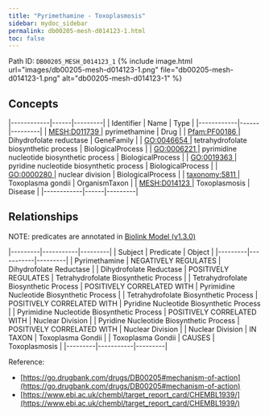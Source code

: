 ```yaml
---
title: "Pyrimethamine - Toxoplasmosis"
sidebar: mydoc_sidebar
permalink: db00205-mesh-d014123-1.html
toc: false 
---
```



Path ID: `DB00205_MESH_D014123_1`
{% include image.html url="images/db00205-mesh-d014123-1.png" file="db00205-mesh-d014123-1.png" alt="db00205-mesh-d014123-1" %}

## Concepts

|------------|------|---------|
| Identifier | Name | Type    |
|------------|------|---------|
| <a href="https://identifiers.org/MESH:D011739">MESH:D011739 </a> | pyrimethamine | Drug |
| <a href="https://identifiers.org/Pfam:PF00186">Pfam:PF00186 </a> | Dihydrofolate reductase | GeneFamily |
| <a href="https://identifiers.org/GO:0046654">GO:0046654 </a> | tetrahydrofolate biosynthetic process | BiologicalProcess |
| <a href="https://identifiers.org/GO:0006221">GO:0006221 </a> | pyrimidine nucleotide biosynthetic process | BiologicalProcess |
| <a href="https://identifiers.org/GO:0019363">GO:0019363 </a> | pyridine nucleotide biosynthetic process | BiologicalProcess |
| <a href="https://identifiers.org/GO:0000280">GO:0000280 </a> | nuclear division | BiologicalProcess |
| <a href="https://identifiers.org/taxonomy:5811">taxonomy:5811 </a> | Toxoplasma gondii | OrganismTaxon |
| <a href="https://identifiers.org/MESH:D014123">MESH:D014123 </a> | Toxoplasmosis | Disease |
|------------|------|---------|

## Relationships


NOTE: predicates are annotated in <a href="https://github.com/biolink/biolink-model/releases/tag/v1.3.0">Biolink Model (v1.3.0)</a>

|---------|-----------|---------|
| Subject | Predicate | Object  |
|---------|-----------|---------|
| Pyrimethamine | NEGATIVELY REGULATES | Dihydrofolate Reductase |
| Dihydrofolate Reductase | POSITIVELY REGULATES | Tetrahydrofolate Biosynthetic Process |
| Tetrahydrofolate Biosynthetic Process | POSITIVELY CORRELATED WITH | Pyrimidine Nucleotide Biosynthetic Process |
| Tetrahydrofolate Biosynthetic Process | POSITIVELY CORRELATED WITH | Pyridine Nucleotide Biosynthetic Process |
| Pyrimidine Nucleotide Biosynthetic Process | POSITIVELY CORRELATED WITH | Nuclear Division |
| Pyridine Nucleotide Biosynthetic Process | POSITIVELY CORRELATED WITH | Nuclear Division |
| Nuclear Division | IN TAXON | Toxoplasma Gondii |
| Toxoplasma Gondii | CAUSES | Toxoplasmosis |
|---------|-----------|---------|

Reference: 
  - [https://go.drugbank.com/drugs/DB00205#mechanism-of-action](https://go.drugbank.com/drugs/DB00205#mechanism-of-action)
  - [https://www.ebi.ac.uk/chembl/target_report_card/CHEMBL1939/](https://www.ebi.ac.uk/chembl/target_report_card/CHEMBL1939/)
